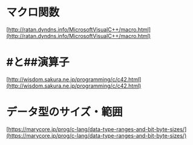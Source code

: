# マクロ関数
[http://ratan.dyndns.info/MicrosoftVisualC++/macro.html](http://ratan.dyndns.info/MicrosoftVisualC++/macro.html)
# #と##演算子
[http://wisdom.sakura.ne.jp/programming/c/c42.html](http://wisdom.sakura.ne.jp/programming/c/c42.html)
# データ型のサイズ・範囲
[https://marycore.jp/prog/c-lang/data-type-ranges-and-bit-byte-sizes/](https://marycore.jp/prog/c-lang/data-type-ranges-and-bit-byte-sizes/)  